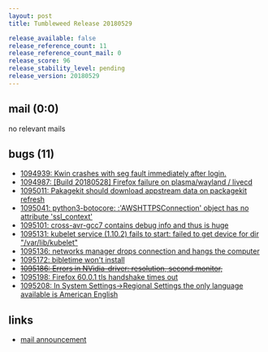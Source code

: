 ```yaml
---
layout: post
title: Tumbleweed Release 20180529

release_available: false
release_reference_count: 11
release_reference_count_mail: 0
release_score: 96
release_stability_level: pending
release_version: 20180529
---
```


## mail (0:0)

no relevant mails

## bugs (11)

<!--more-->

- [1094939: Kwin crashes with seg fault immediately after login.](https://bugzilla.opensuse.org/show_bug.cgi?id=1094939)
- [1094987: [Build 20180528] Firefox failure on plasma/wayland / livecd](https://bugzilla.opensuse.org/show_bug.cgi?id=1094987)
- [1095011: Pakagekit should download appstream data on packagekit refresh](https://bugzilla.opensuse.org/show_bug.cgi?id=1095011)
- [1095041: python3-botocore: :'AWSHTTPSConnection' object has no attribute 'ssl_context'](https://bugzilla.opensuse.org/show_bug.cgi?id=1095041)
- [1095101: cross-avr-gcc7 contains debug info and thus is huge](https://bugzilla.opensuse.org/show_bug.cgi?id=1095101)
- [1095131: kubelet service (1.10.2) fails to start: failed to get device for dir "/var/lib/kubelet"](https://bugzilla.opensuse.org/show_bug.cgi?id=1095131)
- [1095136: networks manager drops connection and hangs the computer](https://bugzilla.opensuse.org/show_bug.cgi?id=1095136)
- [1095172: bibletime won't install](https://bugzilla.opensuse.org/show_bug.cgi?id=1095172)
- ~~[1095186: Errors in NVidia-driver: resolution, second monitor,](https://bugzilla.opensuse.org/show_bug.cgi?id=1095186)~~
- [1095198: Firefox 60.0.1 tls handshake times out](https://bugzilla.opensuse.org/show_bug.cgi?id=1095198)
- [1095208: In System Settings->Regional Settings the only language available is American English](https://bugzilla.opensuse.org/show_bug.cgi?id=1095208)



## links

- [mail announcement](https://lists.opensuse.org/opensuse-factory/2018-05/msg00519.html)
